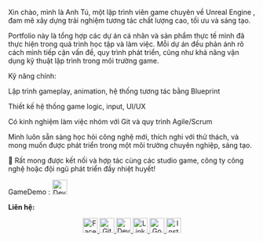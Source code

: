 Xin chào, mình là Anh Tú, một lập trình viên game chuyên về Unreal Engine , đam mê xây dựng trải nghiệm tương tác chất lượng cao, tối ưu và sáng tạo.

Portfolio này là tổng hợp các dự án cá nhân và sản phẩm thực tế mình đã thực hiện trong quá trình học tập và làm việc. Mỗi dự án đều phản ánh rõ cách mình tiếp cận vấn đề, quy trình phát triển, cũng như khả năng vận dụng kỹ thuật lập trình trong môi trường game.

Kỹ năng chính:

Lập trình gameplay, animation, hệ thống tương tác bằng Blueprint

Thiết kế hệ thống game logic, input, UI/UX

Có kinh nghiệm làm việc nhóm với Git và quy trình Agile/Scrum

Mình luôn sẵn sàng học hỏi công nghệ mới, thích nghi với thử thách, và mong muốn được phát triển trong một môi trường chuyên nghiệp, sáng tạo.

📩 Rất mong được kết nối và hợp tác cùng các studio game, công ty công nghệ hoặc đội ngũ phát triển đầy nhiệt huyết!

GameDemo :  <a href="https://drive.google.com/file/d/1WitzzpyqSLg0D0fUHFLdUWv753BbR6iD/view?usp=sharing">
    <img src="https://www.vectorlogo.zone/logos/devto/devto-icon.svg" alt="DevTo" height="30" width="30">
  </a>

**Liên hệ:**  
<p align="center">
  <a href="https://www.facebook.com/LeAnhTu.Sabo1/">
    <img src="https://www.vectorlogo.zone/logos/facebook/facebook-official.svg" alt="Facebook" height="30" width="30">
  </a>
	
  <a href="https://github.com/Sabo2022">
    <img src="https://www.vectorlogo.zone/logos/github/github-tile.svg" alt="Github" height="30" width="30">
  </a>
  
  <a href="https://sabo2022.github.io/SaboPortfolio/">
    <img src="https://www.vectorlogo.zone/logos/devto/devto-icon.svg" alt="DevTo" height="30" width="30">
  </a>
	
  <a href="https://www.linkedin.com/in/LeAnhTu2022/">
    <img src="https://www.vectorlogo.zone/logos/linkedin/linkedin-icon.svg" alt="Linkedin" height="30" width="30">
  </a>
  
  <a href="mailto:leanhtu.sabo1@gmail.com">
    <img src="https://www.vectorlogo.zone/logos/google/google-icon.svg" alt="Google" height="30" width="30">
  </a>
	
  <a href="https://www.instagram.com/_sabo.one/">
    <img src="https://www.vectorlogo.zone/logos/instagram/instagram-icon.svg" alt="Instagram" height="30" width="30">
  </a>
</p>
